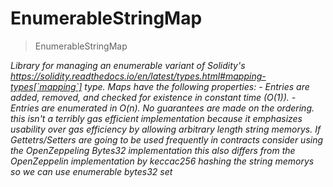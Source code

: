 # EnumerableStringMap



> EnumerableStringMap



*Library for managing an enumerable variant of Solidity&#39;s https://solidity.readthedocs.io/en/latest/types.html#mapping-types[`mapping`] type. Maps have the following properties: - Entries are added, removed, and checked for existence in constant time (O(1)). - Entries are enumerated in O(n). No guarantees are made on the ordering. this isn&#39;t a terribly gas efficient implementation because it emphasizes usability over gas efficiency by allowing arbitrary length string memorys. If Gettetrs/Setters are going to be used frequently in contracts consider using the OpenZeppeling Bytes32 implementation this also differs from the OpenZeppelin implementation by keccac256 hashing the string memorys so we can use enumerable bytes32 set*



